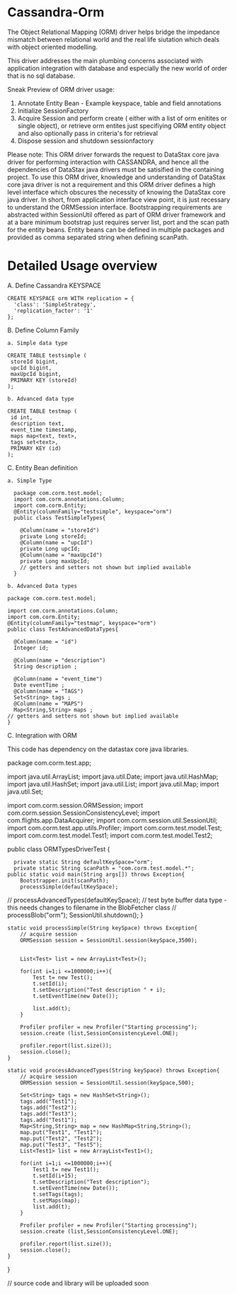 Cassandra-Orm
=============

The Object Relational Mapping (ORM) driver helps bridge the impedance mismatch between relational world and the real life siutation which deals with object oriented modelling.

This driver addresses the main plumbing concerns associated with application integration with database and especially the new world of order that is no sql database.

Sneak Preview of ORM driver usage:

  1. Annotate Entity Bean - Example keyspace, table and field annotations
  2. Initialize SessionFactory
  3. Acquire Session and perform create ( either with a list of orm enitites or single object), or retrieve orm entites just   specifiying ORM entity object and also optionally pass in criteria's for retrieval
  4. Dispose session and shutdown sessionfactory

Please note: This ORM driver forwards the request to DataStax core java driver for performing interaction with CASSANDRA, and hence all the dependencies of DataStax java drivers must be satisified in the containing project. To use this ORM driver, knowledge and understanding of DataStax core java driver is not a requirement and this ORM driver defines a high level interface which obscures the necessity of knowing the DataStax core java driver. In short, from application interface view point, it is just recessary to understand the ORMSession interface. Bootstrapping requirements are abstracted within SessionUtil offered as part of ORM driver framework and at a bare minimum bootstrap just requires server list, port and the scan path for the entity beans. Entity beans can be defined in multiple packages and provided as comma separated string when defining scanPath.

Detailed Usage overview
=======================

  A. Define Cassandra KEYSPACE

    CREATE KEYSPACE orm WITH replication = {
      'class': 'SimpleStrategy',
      'replication_factor': '1'
    };
  
  B. Define Column Family

    a. Simple data type

    CREATE TABLE testsimple (
     storeId bigint,
     upcId bigint,
     maxUpcId bigint,
     PRIMARY KEY (storeId)
    );

    b. Advanced data type

    CREATE TABLE testmap (
     id int,
     description text,
     event_time timestamp,
     maps map<text, text>,
     tags set<text>,
     PRIMARY KEY (id)
    );

  C. Entity Bean definition

    a. Simple Type 
  
      package com.corm.test.model;
      import com.corm.annotations.Column;
      import com.corm.Entity;
      @Entity(columnFamily="testsimple", keyspace="orm")
      public class TestSimpleTypes{
      
        @Column(name = "storeId")
        private Long storeId;
        @Column(name = "upcId")
        private Long upcId;
        @Column(name = "maxUpcId")
        private Long maxUpcId;
        // getters and setters not shown but implied available
      }

    b. Advanced Data types

    package com.corm.test.model;
    
    import com.corm.annotations.Column;
    import com.corm.Entity;
    @Entity(columnFamily="testmap", keyspace="orm")
    public class TestAdvancedDataTypes{
    
      @Column(name = "id")
      Integer id;
      
      @Column(name = "description")
      String description ;
      
      @Column(name = "event_time")
      Date eventTime ;
      @Column(name = "TAGS")
      Set<String> tags ;
      @Column(name = "MAPS")
      Map<String,String> maps ;
    // getters and setters not shown but implied available
    }


  C. Integration with ORM

 This code has dependency on the datastax core java libraries.

  package com.corm.test.app;
  
  
  import java.util.ArrayList;
  import java.util.Date;
  import java.util.HashMap;
  import java.util.HashSet;
  import java.util.List;
  import java.util.Map;
  import java.util.Set;
  
  import com.corm.session.ORMSession;
  import com.corm.session.SessionConsistencyLevel;
  import com.flights.app.DataAcquirer;
  import com.corm.session.util.SessionUtil;
  import com.corm.test.app.utils.Profiler;
  import com.corm.test.model.Test;
  import com.corm.test.model.Test1;
  import com.corm.test.model.Test2;
  
  public class ORMTypesDriverTest {
  
      private static String defaultKeySpace="orm";
      private static String scanPath = "com.corm.test.model.*";
  	public static void main(String args[]) throws Exception{
  		Bootstrapper.init(scanPath);
  		processSimple(defaultKeySpace);
  //		processAdvancedTypes(defaultKeySpace);
  		// test byte buffer data type - this needs changes to filename in the BlobFetcher class
  //		processBlob("orm");
  		SessionUtil.shutdown();
  	}
  	
  	static void processSimple(String keySpace) throws Exception{
  		// acquire session
  		ORMSession session = SessionUtil.session(keySpace,3500);	
  
  
  		List<Test> list = new ArrayList<Test>();
  
  		for(int i=1;i <=1000000;i++){
  			Test t= new Test();
  			t.setId(i);
  			t.setDescription("Test description " + i);
  			t.setEventTime(new Date());
  
  			list.add(t);
  		}
  		
  		Profiler profiler = new Profiler("Starting processing");
  		session.create (list,SessionConsistencyLevel.ONE);
  
  		profiler.report(list.size());
  		session.close();
  	}	
  	
  	static void processAdvancedTypes(String keySpace) throws Exception{
  		// acquire session
  		ORMSession session = SessionUtil.session(keySpace,500);	
  
  		Set<String> tags = new HashSet<String>();
  		tags.add("Test1");
  		tags.add("Test2");
  		tags.add("Test3");
  		tags.add("Test1");
  		Map<String,String> map = new HashMap<String,String>();
  		map.put("Test1", "Test1");
  		map.put("Test2", "Test2");
  		map.put("Test3", "Test5");
  		List<Test1> list = new ArrayList<Test1>();
  
  		for(int i=1;i <=1000000;i++){
  			Test1 t= new Test1();
  			t.setId(i+15);
  			t.setDescription("Test description");
  			t.setEventTime(new Date());
  			t.setTags(tags);
  			t.setMaps(map);
  			list.add(t);
  		}
  		
  		Profiler profiler = new Profiler("Starting processing");
  		session.create (list,SessionConsistencyLevel.ONE);
  
  		profiler.report(list.size());
  		session.close();
  	}	

  }

// source code and library will be uploaded soon
